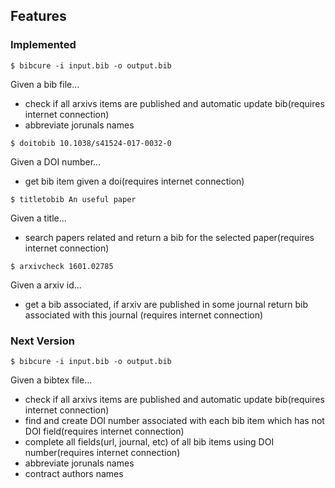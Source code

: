 
## Features

### Implemented

```
$ bibcure -i input.bib -o output.bib
```
Given a bib file...
* check if all arxivs items are published and automatic update bib(requires
internet connection)
* abbreviate jorunals names
```
$ doitobib 10.1038/s41524-017-0032-0
```
Given a DOI number...
* get bib item given a doi(requires
internet connection)

```
$ titletobib An useful paper
```
Given a title...
* search papers related and return a bib for the selected paper(requires
internet connection)
```
$ arxivcheck 1601.02785
```
Given a arxiv id...
* get a bib associated, if arxiv are published in some 
journal return bib associated with this journal (requires internet connection)

### Next Version
```
$ bibcure -i input.bib -o output.bib
```
Given a bibtex file...
* check if all arxivs items are published and automatic update bib(requires
internet connection)
* find and create DOI number associated with each bib item which has not
DOI field(requires
internet connection)
* complete all fields(url, journal, etc) of all bib items using DOI number(requires
internet connection)
* abbreviate jorunals names
* contract authors names
